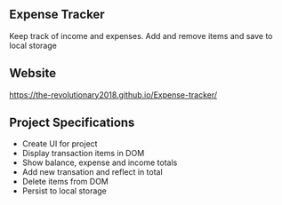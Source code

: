 ## Expense Tracker

Keep track of income and expenses. Add and remove items and save to local storage

## Website

https://the-revolutionary2018.github.io/Expense-tracker/

## Project Specifications

- Create UI for project
- Display transaction items in DOM
- Show balance, expense and income totals
- Add new transation and reflect in total
- Delete items from DOM
- Persist to local storage
